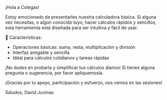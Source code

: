 ¡Hola a Colegas!

Estoy emocionado de presentarles nuestra calculadora básica. Si alguna vez necesitas, o algún conocido tuyo, hacer cálculos rápidos y sencillos, esta herramienta está diseñada para ser intuitiva y fácil de usar.

🔢 Características:

- Operaciones básicas: suma, resta, multiplicación y división
- Interfaz amigable y sencilla
- Ideal para cálculos cotidianos y tareas rápidas

¡No dudes en probarla y simplificar tus cálculos diarios! Si tienes alguna pregunta o sugerencia, por favor apliquemosla.

¡Gracias por tu apoyo, participación y esfuerzo, nos vemos en las sesiones!

Saludos,
David Juvinao
